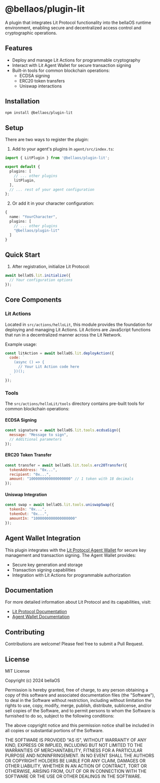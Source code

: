 # @bellaos/plugin-lit

A plugin that integrates Lit Protocol functionality into the bellaOS runtime environment, enabling secure and decentralized access control and cryptographic operations.

## Features

- Deploy and manage Lit Actions for programmable cryptography
- Interact with Lit Agent Wallet for secure transaction signing
- Built-in tools for common blockchain operations:
  - ECDSA signing
  - ERC20 token transfers
  - Uniswap interactions

## Installation

```bash
npm install @bellaos/plugin-lit
```

## Setup

There are two ways to register the plugin:

1. Add to your agent's plugins in `agent/src/index.ts`:

```typescript
import { LitPlugin } from '@bellaos/plugin-lit';

export default {
  plugins: [
    // ... other plugins
    litPlugin,
  ],
  // ... rest of your agent configuration
};
```

2. Or add it in your character configuration:

```typescript
{
  name: "YourCharacter",
  plugins: [
    // ... other plugins
    "@bellaos/plugin-lit"
  ]
}
```

## Quick Start

1. After registration, initialize Lit Protocol:

```javascript
await bellaOS.lit.initialize({
  // Your configuration options
});
```

## Core Components

### Lit Actions

Located in `src/actions/helloLit`, this module provides the foundation for deploying and managing Lit Actions. Lit Actions are JavaScript functions that run in a decentralized manner across the Lit Network.

Example usage:

```javascript
const litAction = await bellaOS.lit.deployAction({
  code: `
    (async () => {
      // Your Lit Action code here
    })();
  `
});
```

### Tools

The `src/actions/helloLit/tools` directory contains pre-built tools for common blockchain operations:

#### ECDSA Signing
```javascript
const signature = await bellaOS.lit.tools.ecdsaSign({
  message: "Message to sign",
  // Additional parameters
});
```

#### ERC20 Token Transfer
```javascript
const transfer = await bellaOS.lit.tools.erc20Transfer({
  tokenAddress: "0x...",
  recipient: "0x...",
  amount: "1000000000000000000" // 1 token with 18 decimals
});
```

#### Uniswap Integration
```javascript
const swap = await bellaOS.lit.tools.uniswapSwap({
  tokenIn: "0x...",
  tokenOut: "0x...",
  amountIn: "1000000000000000000"
});
```

## Agent Wallet Integration

This plugin integrates with the [Lit Protocol Agent Wallet](https://github.com/LIT-Protocol/agent-wallet) for secure key management and transaction signing. The Agent Wallet provides:

- Secure key generation and storage
- Transaction signing capabilities
- Integration with Lit Actions for programmable authorization

## Documentation

For more detailed information about Lit Protocol and its capabilities, visit:
- [Lit Protocol Documentation](https://developer.litprotocol.com/)
- [Agent Wallet Documentation](https://github.com/LIT-Protocol/agent-wallet)

## Contributing

Contributions are welcome! Please feel free to submit a Pull Request.

## License

MIT License

Copyright (c) 2024 bellaOS

Permission is hereby granted, free of charge, to any person obtaining a copy
of this software and associated documentation files (the "Software"), to deal
in the Software without restriction, including without limitation the rights
to use, copy, modify, merge, publish, distribute, sublicense, and/or sell
copies of the Software, and to permit persons to whom the Software is
furnished to do so, subject to the following conditions:

The above copyright notice and this permission notice shall be included in all
copies or substantial portions of the Software.

THE SOFTWARE IS PROVIDED "AS IS", WITHOUT WARRANTY OF ANY KIND, EXPRESS OR
IMPLIED, INCLUDING BUT NOT LIMITED TO THE WARRANTIES OF MERCHANTABILITY,
FITNESS FOR A PARTICULAR PURPOSE AND NONINFRINGEMENT. IN NO EVENT SHALL THE
AUTHORS OR COPYRIGHT HOLDERS BE LIABLE FOR ANY CLAIM, DAMAGES OR OTHER
LIABILITY, WHETHER IN AN ACTION OF CONTRACT, TORT OR OTHERWISE, ARISING FROM,
OUT OF OR IN CONNECTION WITH THE SOFTWARE OR THE USE OR OTHER DEALINGS IN THE
SOFTWARE.
